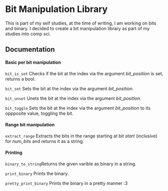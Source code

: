# Bit Manipulation Library

This is part of my self studies, at the time of writing, I am working on bits and binary. I decided to create a bit manipulation library as part of my studies into comp sci.

## Documentation

#### Basic per bit manipulation
```bit_is_set``` Checks if the bit at the index via the argument _bit_position_ is set, returns a bool.

```bit_set``` Sets the bit at the index via the argument _bit_position_.

```bit_unset``` Unets the bit at the index via the argument _bit_position_. 

```bit_toggle``` Sets the bit at the index via the argument _bit_position_ to its oppposite value, toggling the bit.

#### Range bit manipulation

```extract_range``` Extracts the bits in the range starting at bit _start_ (inclusive) for _num_bits_ and returns it as a string.  

#### Printing

```binary_to_string```Returns the given varible as binary in a string.

```print_binary``` Prints the binary.

```pretty_print_binary``` Prints the binary in a pretty manner :3
